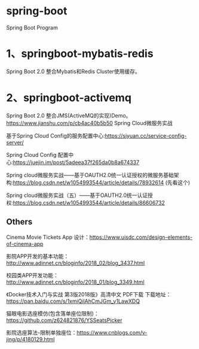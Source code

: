 # spring-boot
Spring Boot Program

# 1、springboot-mybatis-redis
Spring Boot 2.0 整合Mybatis和Redis Cluster使用缓存。

# 2、springboot-activemq
Spring Boot 2.0 整合JMS(ActiveMQ的实现)Demo。
https://www.jianshu.com/p/cb4ac40b5b50 Spring Cloud微服务实战

基于Spring Cloud Config的服务配置中心:https://sjyuan.cc/service-config-server/

Spring Cloud Config 配置中心:https://juejin.im/post/5adeea37f265da0b8a674337

Spring cloud微服务实战——基于OAUTH2.0统一认证授权的微服务基础架构:https://blog.csdn.net/w1054993544/article/details/78932614 (先看这个)

Spring cloud微服务实战（五）——基于OAUTH2.0统一认证授权:https://blog.csdn.net/w1054993544/article/details/86606732







## Others
Cinema Movie Tickets App 设计：https://www.uisdc.com/design-elements-of-cinema-app

影院APP开发的基本功能：http://www.adinnet.cn/bloginfo/2018_02/blog_3437.html

校园类APP开发功能：http://www.adinnet.cn/bloginfo/2018_01/blog_3349.html

《Docker技术入门与实战 第3版2018版》高清中文 PDF下载 下载地址：https://pan.baidu.com/s/1xmiQilAhCmJGm_y1LawXDQ

猫眼电影选座模仿(包含落单座位限制)：https://github.com/z624821876/YSSeatsPicker

影院选座算法-限制单独座位：https://www.cnblogs.com/v-jing/p/4180129.html


